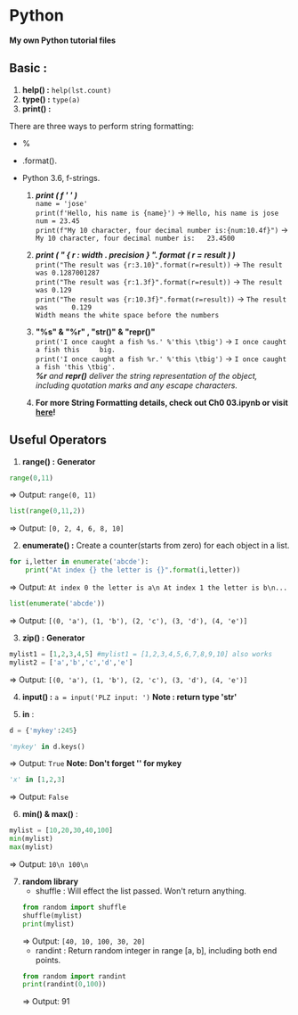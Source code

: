 # Python
**My own Python tutorial files**

## Basic :
1. **help() :** `help(lst.count)`
2. **type() :** `type(a)`
3. **print() :**


There are three ways to perform string formatting:

 * %
 * .format().
 * Python 3.6, f-strings.

    1. **_print ( f ' ' )_**   
    `name = 'jose'`  
    `print(f'Hello, his name is {name}')` -> `Hello, his name is jose`  
    `num = 23.45`  
    `print(f"My 10 character, four decimal number is:{num:10.4f}")` -> `My 10 character, four decimal number is:   23.4500`  
    2. **_print ( " { r : width . precision } ". format ( r = result ) )_**<br/>
    `print("The result was {r:3.10}".format(r=result))` -> `The result was 0.1287001287`  
    `print("The result was {r:1.3f}".format(r=result))` -> `The result was 0.129`  
    `print("The result was {r:10.3f}".format(r=result))` -> `The result was      0.129`  
    `Width means the white space before the numbers`  
    3. **"%s" & "%r" , "str()" & "repr()"**  
    `print('I once caught a fish %s.' %'this \tbig')` -> `I once caught a fish this 	big.`  
    `print('I once caught a fish %r.' %'this \tbig')` -> `I once caught a fish 'this \tbig'.`   
    _**%r** and **repr()** deliver the string representation of the object, including quotation marks and any escape characters._  
    
    4. **For more String Formatting details, check out Ch0 03.ipynb or visit [**here**][0]!**
        
    [0]: https://docs.python.org/3/reference/lexical_analysis.html#f-strings
    
## Useful Operators
1. **range() :** **Generator**
```python
range(0,11)
```
=> Output: `range(0, 11)`

```python
list(range(0,11,2))
```
=> Output: `[0, 2, 4, 6, 8, 10]`

2. **enumerate() :**  Create a counter(starts from zero) for each object in a list.
```python
for i,letter in enumerate('abcde'):
    print("At index {} the letter is {}".format(i,letter))
```
=> Output: `At index 0 the letter is a\n At index 1 the letter is b\n...`

```python
list(enumerate('abcde'))
```
=> Output: `[(0, 'a'), (1, 'b'), (2, 'c'), (3, 'd'), (4, 'e')]`

3. **zip() :** **Generator**
```python
mylist1 = [1,2,3,4,5] #mylist1 = [1,2,3,4,5,6,7,8,9,10] also works
mylist2 = ['a','b','c','d','e']
```
=> Output: `[(0, 'a'), (1, 'b'), (2, 'c'), (3, 'd'), (4, 'e')]`

4. **input() :** `a = input('PLZ input: ')` **Note : return type 'str'**

5. **in** :
```python
d = {'mykey':245}

'mykey' in d.keys()
```
=> Output: `True` **Note: Don't forget '' for mykey**

```python
'x' in [1,2,3]
```
=> Output: `False`

6. **min() & max()** :
```python 
mylist = [10,20,30,40,100]
min(mylist)
max(mylist)
```
=> Output: `10\n 100\n`

7. **random library**
    * shuffle : Will effect the list passed. Won't return anything.
    ```python
    from random import shuffle
    shuffle(mylist)
    print(mylist)
    ```
    => Output: `[40, 10, 100, 30, 20]`
    * randint : Return random integer in range [a, b], including both end points.
    ```python
    from random import randint
    print(randint(0,100))
    ```
    => Output: 91
    
